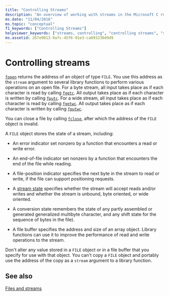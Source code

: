 ```yaml
---
title: "Controlling Streams"
description: "An overview of working with streams in the Microsoft C runtime library."
ms.date: "11/04/2016"
ms.topic: "conceptual"
f1_keywords: ["Controlling Streams"]
helpviewer_keywords: ["streams, controlling", "controlling streams", "streams"]
ms.assetid: 267e9013-9afc-45f6-91e3-ca093230d9d9
---
```

# Controlling streams

[`fopen`](./reference/fopen-wfopen.md) returns the address of an object of type `FILE`. You use this address as the `stream` argument to several library functions to perform various operations on an open file. For a byte stream, all input takes place as if each character is read by calling [`fgetc`](./reference/fgetc-fgetwc.md). All output takes place as if each character is written by calling [`fputc`](./reference/fputc-fputwc.md). For a wide stream, all input takes place as if each character is read by calling [`fgetwc`](./reference/fgetc-fgetwc.md). All output takes place as if each character is written by calling [`fputwc`](./reference/fputc-fputwc.md).

You can close a file by calling [`fclose`](./reference/fclose-fcloseall.md), after which the address of the `FILE` object is invalid.

A `FILE` object stores the state of a stream, including:

- An error indicator set nonzero by a function that encounters a read or write error.

- An end-of-file indicator set nonzero by a function that encounters the end of the file while reading.

- A file-position indicator specifies the next byte in the stream to read or write, if the file can support positioning requests.

- A [stream state](./stream-states.md) specifies whether the stream will accept reads and/or writes and whether the stream is unbound, byte oriented, or wide oriented.

- A conversion state remembers the state of any partly assembled or generated generalized multibyte character, and any shift state for the sequence of bytes in the file).

- A file buffer specifies the address and size of an array object. Library functions can use it to improve the performance of read and write operations to the stream.

Don't alter any value stored in a `FILE` object or in a file buffer that you specify for use with that object. You can't copy a `FILE` object and portably use the address of the copy as a `stream` argument to a library function.

## See also

[Files and streams](./files-and-streams.md)
